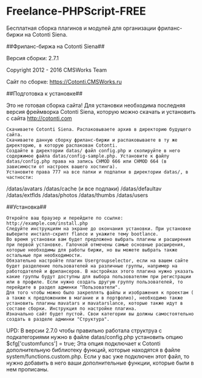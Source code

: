 # Freelance-PHPScript-FREE
Бесплатная сборка плагинов и модулей для организации фриланс-биржи на Cotonti Siena.


##Фриланс-биржа на Cotonti Siena##

Версия сборки: 2.7.1

Copyright 2012 - 2016 CMSWorks Team

Сайт по сборке: https://Cotonti.CMSWorks.ru

##Подготовка к установке##

Это не готовая сборка сайта! Для установки необходима последняя версия фреймворка Cotonti Siena, которую можно скачать и установить с сайта http://cotonti.com

    Скачиваете Cotonti Siena. Распаковываете архив в директорию будущего сайта.
    Скачиваете данную сборку фриланс-биржи и распаковываете в ту же директорию, в которую распакован Cotonti.
    Создайте в директории datas/ файл config.php и скопируйте в него содержимое файла datas/config-sample.php. Установите к файлу datas/config.php права на запись CHMOD 666 или CHMOD 664 (в зависимости от настроек вашего хостинга).
    Установите права 777 на все папки и подпапки в директории datas/, в частности:

/datas/avatars /datas/cache (и все подпаки) /datas/defaultav /datas/extflds /datas/photos /datas/thumbs /datas/users

##Установка##

    Откройте ваш браузер и перейдите по ссылке: http://example.com/install.php
    Следуйте инструкциям на экране до окончания установки. При установке выберите инсталл-скрипт flance и укажите тему bootlance.
    Во время установки вам будет предложено выбрать плагины и расширения при первой установке. Галочкой отмечены самые основные расширения, которые необходимы для работы биржи, но вы можете выбрать также остальные при необходимости.
    Обязательно настройте плагин Usergroupselector, если на вашем сайте будет разделение пользователей на различные группы, например на работодателей и фрилансеров. В настройках этого плагина нужно указать какие группы будут доступны для выбора пользователям при регистрации или в профиле. Если нужно создать другую группу пользователей, то перейдите в раздел админки "Пользователи".
    Для того чтобы можно было закреплять файлы и изображения к проектам ( а также к предложениям в магание и в портфолио), необходимо также установить плагины mavatars и mavatarslance, которые также идут в составе сборки. Инструкция по настройке плагина.
    Изначально сайт будет пустой. Свои категории вы должны самостоятельно создать в разделе админки "Структура".

UPD: В версии 2.7.0 чтобы правильно работала структруа с подкатегориями нужно в файле datas/config.php установить опцию $cfg['customfuncs'] = true;
Эта опция подключает к Cotonti дополнительную библиотеку функций, которые находятся в файле system/functions.custom.php. Если у вас уже подключен этот файл, то нужно добавить в него ваши дополнительные функции, которые были в нем прописаны.
